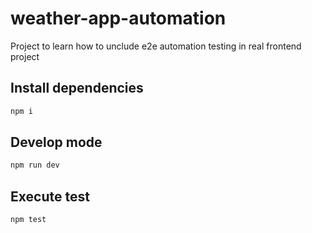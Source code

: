 # weather-app-automation
Project to learn how to unclude e2e automation testing in real frontend project

## Install dependencies
```bash
npm i
```

## Develop mode
```bash
npm run dev
```

## Execute test
```bash
npm test
```
